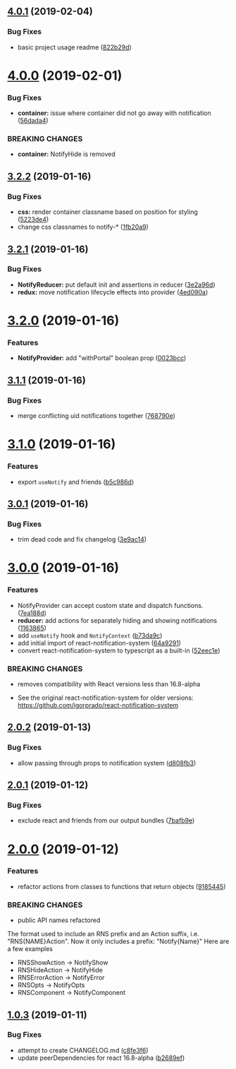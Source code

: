 ## [4.0.1](https://github.com/justindujardin/rns-redux/compare/v4.0.0...v4.0.1) (2019-02-04)


### Bug Fixes

* basic project usage readme ([822b29d](https://github.com/justindujardin/rns-redux/commit/822b29d))

# [4.0.0](https://github.com/justindujardin/rns-redux/compare/v3.2.2...v4.0.0) (2019-02-01)


### Bug Fixes

* **container:** issue where container did not go away with notification ([56dada4](https://github.com/justindujardin/rns-redux/commit/56dada4))


### BREAKING CHANGES

* **container:** NotifyHide is removed

## [3.2.2](https://github.com/justindujardin/rns-redux/compare/v3.2.1...v3.2.2) (2019-01-16)


### Bug Fixes

* **css:** render container classname based on position for styling ([5223de4](https://github.com/justindujardin/rns-redux/commit/5223de4))
* change css classnames to notify-* ([1fb20a9](https://github.com/justindujardin/rns-redux/commit/1fb20a9))

## [3.2.1](https://github.com/justindujardin/rns-redux/compare/v3.2.0...v3.2.1) (2019-01-16)


### Bug Fixes

* **NotifyReducer:** put default init and assertions in reducer ([3e2a96d](https://github.com/justindujardin/rns-redux/commit/3e2a96d))
* **redux:** move notification lifecycle effects into provider ([4ed090a](https://github.com/justindujardin/rns-redux/commit/4ed090a))

# [3.2.0](https://github.com/justindujardin/rns-redux/compare/v3.1.1...v3.2.0) (2019-01-16)


### Features

* **NotifyProvider:** add "withPortal" boolean prop ([0023bcc](https://github.com/justindujardin/rns-redux/commit/0023bcc))

## [3.1.1](https://github.com/justindujardin/rns-redux/compare/v3.1.0...v3.1.1) (2019-01-16)


### Bug Fixes

* merge conflicting uid notifications together ([768790e](https://github.com/justindujardin/rns-redux/commit/768790e))

# [3.1.0](https://github.com/justindujardin/rns-redux/compare/v3.0.1...v3.1.0) (2019-01-16)


### Features

* export `useNotify` and friends ([b5c986d](https://github.com/justindujardin/rns-redux/commit/b5c986d))

## [3.0.1](https://github.com/justindujardin/rns-redux/compare/v3.0.0...v3.0.1) (2019-01-16)


### Bug Fixes

* trim dead code and fix changelog ([3e9ac14](https://github.com/justindujardin/rns-redux/commit/3e9ac14))

# [3.0.0](https://github.com/justindujardin/rns-redux/compare/v2.0.2...v3.0.0) (2019-01-16)


### Features

* NotifyProvider can accept custom state and dispatch functions. ([7ea188d](https://github.com/justindujardin/rns-redux/commit/7ea188d))
* **reducer:** add actions for separately hiding and showing notifications ([1163865](https://github.com/justindujardin/rns-redux/commit/1163865))
* add `useNotify` hook and `NotifyContext` ([b73da9c](https://github.com/justindujardin/rns-redux/commit/b73da9c))
* add initial import of react-notification-system ([64a9291](https://github.com/justindujardin/rns-redux/commit/64a9291))
* convert react-notification-system to typescript as a built-in ([52eec1e](https://github.com/justindujardin/rns-redux/commit/52eec1e))


### BREAKING CHANGES

* removes compatibility with React versions less than 16.8-alpha

 - See the original react-notification-system for older versions: https://github.com/igorprado/react-notification-system

## [2.0.2](https://github.com/justindujardin/rns-redux/compare/v2.0.1...v2.0.2) (2019-01-13)


### Bug Fixes

* allow passing through props to notification system ([d808fb3](https://github.com/justindujardin/rns-redux/commit/d808fb3))

## [2.0.1](https://github.com/justindujardin/rns-redux/compare/v2.0.0...v2.0.1) (2019-01-12)


### Bug Fixes

* exclude react and friends from our output bundles ([7bafb9e](https://github.com/justindujardin/rns-redux/commit/7bafb9e))

# [2.0.0](https://github.com/justindujardin/rns-redux/compare/v1.0.3...v2.0.0) (2019-01-12)


### Features

* refactor actions from classes to functions that return objects ([9185445](https://github.com/justindujardin/rns-redux/commit/9185445))


### BREAKING CHANGES

* public API names refactored

The format used to include an RNS prefix and an Action suffix, i.e. "RNS{NAME}Action". Now it only includes a prefix: "Notify{Name}" Here are a few examples
 - RNSShowAction -> NotifyShow
 - RNSHideAction -> NotifyHide
 - RNSErrorAction -> NotifyError
 - RNSOpts -> NotifyOpts
 - RNSComponent -> NotifyComponent

## [1.0.3](https://github.com/justindujardin/rns-redux/compare/v1.0.2...v1.0.3) (2019-01-11)


### Bug Fixes

* attempt to create CHANGELOG.md ([c8fe3f6](https://github.com/justindujardin/rns-redux/commit/c8fe3f6))
* update peerDependencies for react 16.8-alpha ([b2689ef](https://github.com/justindujardin/rns-redux/commit/b2689ef))
